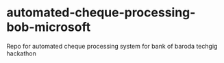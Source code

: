 # automated-cheque-processing-bob-microsoft
Repo for automated cheque processing system for bank of baroda techgig hackathon
